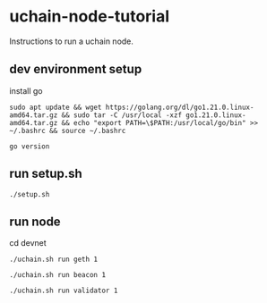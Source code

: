 # uchain-node-tutorial
Instructions to run a uchain node. 

## dev environment setup

install go 

```sudo apt update && wget https://golang.org/dl/go1.21.0.linux-amd64.tar.gz && sudo tar -C /usr/local -xzf go1.21.0.linux-amd64.tar.gz && echo "export PATH=\$PATH:/usr/local/go/bin" >> ~/.bashrc && source ~/.bashrc ```

```
go version
```

## run setup.sh

```./setup.sh```

## run node

cd devnet

```./uchain.sh run geth 1```

```./uchain.sh run beacon 1```

```./uchain.sh run validator 1```